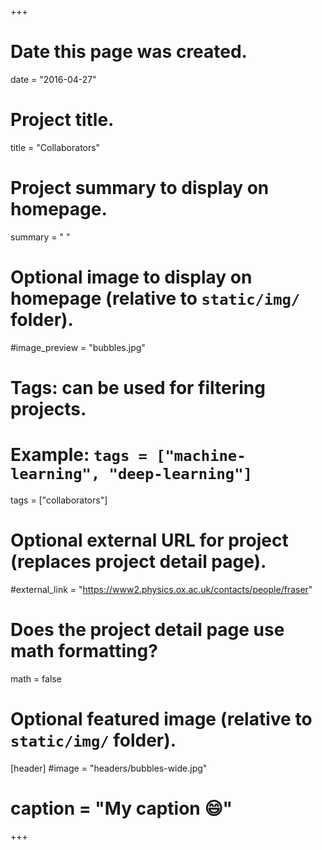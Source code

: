 +++
# Date this page was created.
date = "2016-04-27"

# Project title.
title = "Collaborators"

# Project summary to display on homepage.
summary = " "

# Optional image to display on homepage (relative to `static/img/` folder).
#image_preview = "bubbles.jpg"

# Tags: can be used for filtering projects.
# Example: `tags = ["machine-learning", "deep-learning"]`
tags = ["collaborators"]

# Optional external URL for project (replaces project detail page).
#external_link = "https://www2.physics.ox.ac.uk/contacts/people/fraser"

# Does the project detail page use math formatting?
math = false

# Optional featured image (relative to `static/img/` folder).
[header]
#image = "headers/bubbles-wide.jpg"
# caption = "My caption :smile:"

+++


